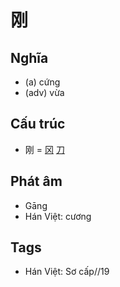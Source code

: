 # 刚

## Nghĩa

* (a) cứng
* (adv) vừa

## Cấu trúc
* 刚 = [冈](冈.md) [刀](刀.md)

## Phát âm

* Gāng
* Hán Việt: cương

## Tags
* Hán Việt: Sơ cấp//19

<script>window.HANZI_FIELD='刚';</script>
